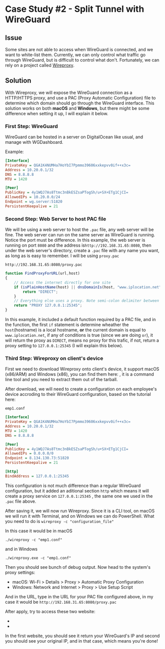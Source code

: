 # Case Study #2 - Split Tunnel with WireGuard

## Issue

Some sites are not able to access when WireGuard is connected, and we want to white-list them. 
Currently, we can only control what traffic go through WireGuard, but is difficult to control what don't. Fortunately, we can rely on a project called [Wireproxy](https://github.com/pufferffish/wireproxy).

## Solution

With Wireproxy, we will expose the WireGuard connection as a HTTP/HTTPS proxy, and use a PAC (Proxy Automatic Configuration) file to determine which domain should go through the WireGuard interface. This solution works on both **macOS** and **Windows**, but there might be some difference when setting it up, I will explain it below.

### First Step: WireGuard

WireGuard can be hosted in a server on DigitalOcean like usual, and manage with WGDashboard.

Example:

```ini
[Interface]
PrivateKey = QGA1K4NUMHa7HoYbI7Ppmmo39606xxkepvv0if++x3c=
Address = 10.20.0.1/32
DNS = 8.8.8.8
MTU = 1420

[Peer]
PublicKey = 4y1WQJ7As8Ttmc3nBkESZsaPTogSh/u+SX+ETg1CjCI=
AllowedIPs = 10.20.0.0/24
Endpoint = wg.server:51820
PersistentKeepalive = 21
```

### Second Step: Web Server to host PAC file

We will be using a web server to host the `.pac` file, any web server will be fine. The web server can run on the same server as WireGuard is running. Notice the port must be difference. In this example, the web server is running on port `8080` and the address is`http://192.168.31.65:8080`, then under the web server's directory, create a `.pac` file with any name you want, as long as is easy to remember. I will be using `proxy.pac`

`http://192.168.31.65:8080/proxy.pac`

```javascript
function FindProxyForURL(url,host)
{
    // Access the internet directly for one site
    if (isPlainHostName(host) || dnsDomainIs(host, "www.iplocation.net")) {
        return "DIRECT";
    }
    // Everything else uses a proxy. Note semi-colon delimiter between strings.
    return "PROXY 127.0.0.1:25345";
}
```

In this example, it included a default function required by a PAC file, and in the function, the first `if` statement is determine wheather the `host`(hostname) is a local hostname, **or** the current domain is equal to `www.iplocation.net`, if any of conditions is true (since we are doing `or`), it will return the proxy as `DIRECT`, means no proxy for this trafic, if not, return a proxy setting to `127.0.0.1:25345` (I will explain this below).

### Third Step: Wireproxy on client's device

First we need to download Wireproxy onto client's device, it support macOS (x86/ARM) and Windows (x86), you can find
them here: [](https://github.com/pufferffish/wireproxy/releases/tag/v1.0.9), it is a command line tool and you need to
extract them out of the tarball.

After download, we will need to create a configuration on each employee's device accroding to their WireGuard configuration, based on the tutorial here: [](https://github.com/pufferffish/wireproxy?tab=readme-ov-file#sample-config-file)

`emp1.conf`

```ini
[Interface]
PrivateKey = QGA1K4NUMHa7HoYbI7Ppmmo39606xxkepvv0if++x3c=
Address = 10.20.0.1/32
MTU = 1420
DNS = 8.8.8.8

[Peer]
PublicKey = 4y1WQJ7As8Ttmc3nBkESZsaPTogSh/u+SX+ETg1CjCI=
AllowedIPs = 0.0.0.0/0
Endpoint = 8.134.130.73:51820
PersistentKeepalive = 21

[http]
BindAddress = 127.0.0.1:25345
```

This configuration is not much difference than a regular WireGuard configuration, but it added an aditional section `http` which means it will create a proxy service on `127.0.0.1:25345` , the same one we used in the `.pac` file above.

After saving it, we will now run Wireproxy. Since it is a CLI tool, on macOS we will run it with Terminal, and on Windows we can do PowerShell. What you need to do is `wireproxy -c "configuration_file"`

In this case it would be in macOS

```
./wireproxy -c "emp1.conf"
```

and in Windows

```
./wireproxy.exe -c "emp1.conf"
```

Then you should see bunch of debug output. Now head to the system's proxy settings:

- macOS: Wi-Fi > Details > Proxy > Automatic Proxy Configuration
- Windows: Network and Internet > Proxy > Use Setup Script

And in the URL, type in the URL for your PAC file configured above, in my case it would be `http://192.168.31.65:8080/proxy.pac`

After apply, try to access these two website:

- [](https://whatismyipaddress.com/)
- [](https://www.iplocation.net/)

In the first website, you should see it return your WireGuard's IP and second you should see your original IP, and in that case, which means you're done!